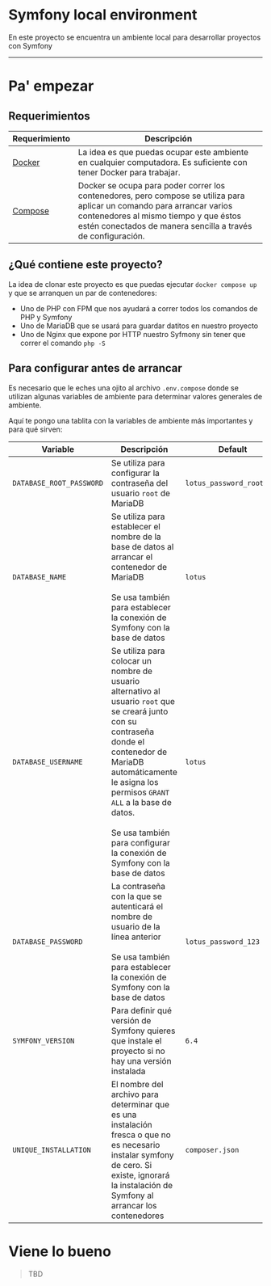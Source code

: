# Symfony local environment
En este proyecto se encuentra un ambiente local para desarrollar proyectos con Symfony

---
# Pa' empezar
## Requerimientos
<div class="table">

| Requerimiento                                             | Descripción                                                                                                                                                                                                                      |
|-----------------------------------------------------------|----------------------------------------------------------------------------------------------------------------------------------------------------------------------------------------------------------------------------------|
| [Docker](https://www.docker.com/products/docker-desktop/) | La idea es que puedas ocupar este ambiente en cualquier computadora. Es suficiente con tener Docker para trabajar.                                                                                                               |
| [Compose](https://docs.docker.com/compose/)               | Docker se ocupa para poder correr los contenedores, pero compose se utiliza para aplicar un comando para arrancar varios contenedores al mismo tiempo y que éstos estén conectados de manera sencilla a través de configuración. |

</div>

## ¿Qué contiene este proyecto?
La idea de clonar este proyecto es que puedas ejecutar `docker compose up` y que se arranquen un par de contenedores:
* Uno de PHP con FPM que nos ayudará a correr todos los comandos de PHP y Symfony
* Uno de MariaDB que se usará para guardar datitos en nuestro proyecto
* Uno de Nginx que expone por HTTP nuestro Syfmony sin tener que correr el comando `php -S`  


## Para configurar antes de arrancar
Es necesario que le eches una ojito al archivo `.env.compose` donde se utilizan algunas variables de ambiente para
determinar valores generales de ambiente.  

Aquí te pongo una tablita con la variables de ambiente más importantes y para qué sirven:
<div class="table-3">

| Variable                 | Descripción                                                                                                                                                                                                                                                                                                 | Default                   |
|--------------------------|-------------------------------------------------------------------------------------------------------------------------------------------------------------------------------------------------------------------------------------------------------------------------------------------------------------|---------------------------|
| `DATABASE_ROOT_PASSWORD` | Se utiliza para configurar la contraseña del usuario `root` de MariaDB                                                                                                                                                                                                                                      | `lotus_password_root_123` |
| `DATABASE_NAME`          | Se utiliza para establecer el nombre de la base de datos al arrancar el contenedor de MariaDB<br/><br/>Se usa también para establecer la conexión de Symfony con la base de datos                                                                                                                           | `lotus`                   |
| `DATABASE_USERNAME`      | Se utiliza para colocar un nombre de usuario alternativo al usuario `root` que se creará junto con su contraseña donde el contenedor de MariaDB automáticamente le asigna los permisos `GRANT ALL` a la base de datos. <br/><br/>Se usa también para configurar la conexión de Symfony con la base de datos | `lotus`                   |
| `DATABASE_PASSWORD`      | La contraseña con la que se autenticará el nombre de usuario de la línea anterior<br/><br/>Se usa también para establecer la conexión de Symfony con la base de datos                                                                                                                                       | `lotus_password_123`      |
| `SYMFONY_VERSION`        | Para definir qué versión de Symfony quieres que instale el proyecto si no hay una versión instalada                                                                                                                                                                                                         | `6.4`                     |
| `UNIQUE_INSTALLATION`    | El nombre del archivo para determinar que es una instalación fresca o que no es necesario instalar symfony de cero. Si existe, ignorará la instalación de Symfony al arrancar los contenedores                                                                                                              | `composer.json`           |
</div>

# Viene lo bueno

> TBD

